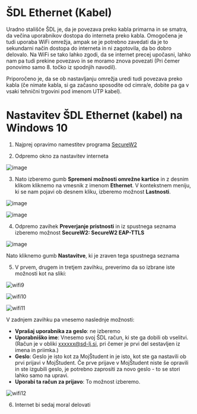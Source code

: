 # ŠDL Ethernet (Kabel)

Uradno stališče ŠDL je, da je povezava preko kabla primarna in se smatra, da večina uporabnikov dostopa do interneta preko kabla. Omogočena je tudi uporaba WiFi omrežja, ampak se je potrebno zavedati da je to sekundarni način dostopa do interneta in ni zagotovila, da bo dobro delovalo. Na WiFi se tako lahko zgodi, da se internet precej upočasni, lahko nam pa tudi prekine povezavo in se moramo znova povezati (Pri čemer ponovimo samo 8. točko iz spodnjih navodil).

Priporočeno je, da se ob nastavljanju omrežja uredi tudi povezava preko kabla (če nimate kabla, si ga začasno sposodite od cimra/e, dobite pa ga v vsaki tehnični trgovini pod imenom UTP kabel).

# Nastavitev ŠDL Ethernet (kabel) na Windows 10

1. Najprej opravimo namestitev programa [SecureW2](./SecureW2.md)

2. Odpremo okno za nastavitev interneta

![image](../media/wifi/wifi1.png)

3. Nato izberemo gumb **Spremeni možnosti omrežne kartice** in z desnim klikom kliknemo na vmesnik z imenom **Ethernet**.
V kontekstnem meniju, ki se nam pojavi ob desnem kliku, izberemo možnost **Lastnosti**.

![image](../media/eth/eth2.png)

![image](../media/eth/eth3.png)

4. Odpremo zavihek **Preverjanje pristnosti** in iz spustnega seznama izberemo možnost **SecureW2: SecureW2 EAP-TTLS**

![image](../media/eth/eth4.png)

Nato kliknemo gumb **Nastavitve**, ki je zraven tega spustnega seznama

5. V prvem, drugem in tretjem zavihku, preverimo da so izbrane iste možnosti kot na sliki:

![wifi9](../media/wifi/wifi9.png)

![wifi10](../media/wifi/wifi10.png)

![wifi11](../media/wifi/wifi11.png)

V zadnjem zavihku pa vnesemo naslednje možnosti:
* **Vprašaj uporabnika za geslo**: ne izberemo
* **Uporabniško ime**: Vnesemo svoj ŠDL račun, ki ste ga dobili ob vselitvi. (Račun je v obliki xxxxxx@sd-lj.si, pri čemer je prvi del sestavljen iz imena in priimka.)
* **Geslo**: Geslo je isto kot za MojŠtudent in je isto, kot ste ga nastavili ob prvi prijavi v MojŠtudent. Če prve prijave v MojŠtudent niste še opravili in ste izgubili geslo, je potrebno zaprositi za novo geslo - to se stori lahko samo na upravi.
* **Uporabi ta račun za prijavo**: To možnost izberemo.

![wifi12](../media/wifi/wifi12.png)

6. Internet bi sedaj moral delovati
